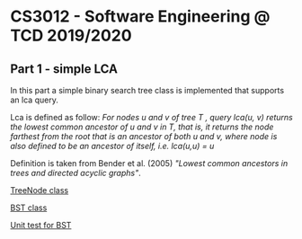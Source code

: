 # CS3012 - Software Engineering @ TCD 2019/2020

## Part 1 - simple LCA

In this part a simple binary search tree class is implemented that supports an lca query.

Lca is defined as follow: _For nodes u and v of tree T , query lca(u, v) returns the lowest common ancestor of u and v in T, that is, it returns the node farthest from the root that is an ancestor of both u and v, where node is also defined to be an ancestor of itself, i.e. lca(u,u) = u_

Definition is taken from Bender et al. (2005) _"Lowest common ancestors in trees and directed acyclic graphs"_.

[TreeNode class](/CS3012-LCA/tree_node.h)

[BST class](/CS3012-LCA/bst.h)

[Unit test for BST](/CS3012-LCA/CS3012-LCA-Test/bst_lca_test.cpp)